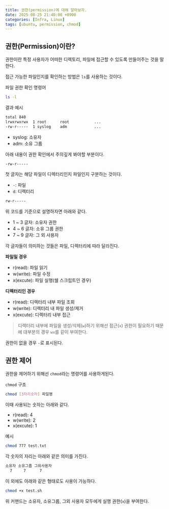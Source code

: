 ```yaml
---
title: 권한(permission)에 대해 알아보자.
date: 2025-08-25 21:40:00 +0900
categories: [Infra, Linux]
tags: [ubuntu, permission, chmod]
---
```


## **권한(Permission)이란?**
권한이란 특정 사용자가 어떠한 디렉토리, 파일에 접근할 수 있도록 만들어주는 것을 말한다.

접근 가능한 파일인지를 확인하는 방법은 `ls`를 사용하는 것이다.

파일 권한 확인 명령어
```bash
ls -l
```

결과 예시
```bash
total 840
lrwxrwxrwx  1 root      root           ...
-rw-r-----  1 syslog    adm            ...
```

- syslog: 소유자
- adm: 소유 그룹

아래 내용이 권한 확인에서 주의깊게 봐야할 부분이다.
```bash
-rw-r-----
```

첫 글자는 해당 파일이 디렉터리인지 파일인지 구분하는 것이다.

- `-`: 파일
- `d`: 디렉터리

```bash
rw-r-----
```

위 코드를 기준으로 설명하자면 아래와 같다.
- 1 ~ 3 글자: 소유자 권한
- 4 ~ 6 글자: 소유 그룹 권한
- 7 ~ 9 글자: 그 외 사용자

각 글자들이 의미하는 것들은 파일, 디렉터리에 따라 달라진다.

**파일일 경우**
- r(read): 파일 읽기
- w(write): 파일 수정
- x(excute): 파일 실행(쉘 스크립트인 경우)

**디렉터리인 경우**
- r(read): 디렉터리 내부 파일 조회
- w(write): 디렉터리 내 파일 생성/제거
- x(excute): 디렉터리 내부 접근

> 디렉터리 내부에 파일을 생성/삭제(`w`)하기 위해선 접근(`x`) 권한이 필요하기 때문에 대부분의 경우 `wx`를 같이 부여한다.

권한이 없을 경우 `-`로 표시된다.

## 권한 제어
권한을 제어하기 위해선 `chmod`라는 명령어를 사용하게된다.

`chmod` 구조
```bash
chmod [3자리숫자] 파일명
```

이때 사용되는 숫자는 아래와 같다.
- r(read): 4
- w(write): 2
- x(excute): 1

예시
```bash
chmod 777 test.txt
```

각 숫자의 자리는 아래와 같은 의미를 가진다.
```bash
소유자 소유그룹 그외사용자
  7     7      7
```

이 외에도 아래와 같은 형태로도 사용이 가능하다.
```bash
chmod +x test.sh
```

위 커맨드는 소유자, 소유그룹, 그외 사용자 모두에게 실행 권한(`x`)을 부여한다.